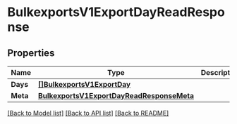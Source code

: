 # BulkexportsV1ExportDayReadResponse

## Properties

Name | Type | Description | Notes
------------ | ------------- | ------------- | -------------
**Days** | [**[]BulkexportsV1ExportDay**](bulkexports.v1.export.day.md) |  | [optional] 
**Meta** | [**BulkexportsV1ExportDayReadResponseMeta**](bulkexports_v1_export_dayReadResponse_meta.md) |  | [optional] 

[[Back to Model list]](../README.md#documentation-for-models) [[Back to API list]](../README.md#documentation-for-api-endpoints) [[Back to README]](../README.md)


